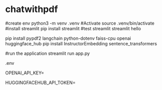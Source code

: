 # chatwithpdf

#create env
python3 -m venv .venv
#Activate
source .venv/bin/activate
#install streamlit
pip install streamlit
#test streamlit
streamlit hello

pip install pypdf2 langchain python-dotenv faiss-cpu openai huggingface_hub
pip install InstructorEmbedding sentence_transformers

#run the application
streamlit run app.py

.env

OPENAI_API_KEY=

HUGGINGFACEHUB_API_TOKEN=
